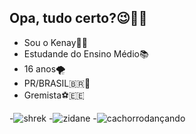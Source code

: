 ## Opa, tudo certo?😉🤙🏼

- Sou o Kenay🧑🏼
- Estudande do Ensino Médio📚
- 16 anos🌪️
- PR/BRASIL🇧🇷🥇
- Gremista⚽🇪🇪
  
-![shrek](https://media1.tenor.com/m/zQd2pjMQl9YAAAAC/shreks-meme.gif)
-![zidane](https://media1.tenor.com/m/qJ9CSlcwrB0AAAAC/zidane-confused.gif)
-![cachorrodançando](https://media1.tenor.com/m/PDOb6qqJ71YAAAAd/pastor-k_.gif)
